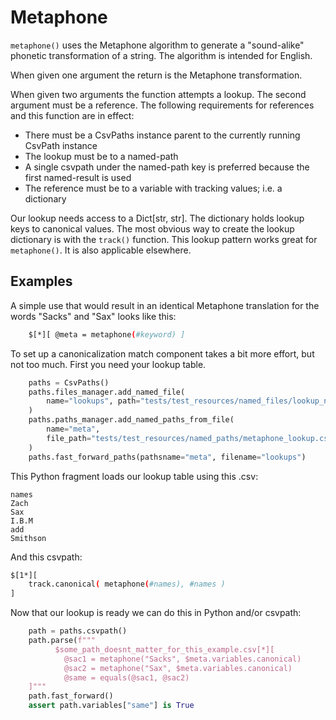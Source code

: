 
# Metaphone

`metaphone()` uses the Metaphone algorithm to generate a "sound-alike" phonetic transformation of a string. The algorithm is intended for English.

When given one argument the return is the Metaphone transformation.

When given two arguments the function attempts a lookup. The second argument must be a reference. The following requirements for references and this function are in effect:
- There must be a CsvPaths instance parent to the currently running CsvPath instance
- The lookup must be to a named-path
- A single csvpath under the named-path key is preferred because the first named-result is used
- The reference must be to a variable with tracking values; i.e. a dictionary

Our lookup needs access to a Dict[str, str]. The dictionary holds lookup keys to canonical values. The most obvious way to create the lookup dictionary is with the `track()` function. This lookup pattern works great for `metaphone()`. It is also applicable elsewhere.

## Examples

A simple use that would result in an identical Metaphone translation for the words "Sacks" and "Sax" looks like this:

```bash
    $[*][ @meta = metaphone(#keyword) ]
```

To set up a canonicalization match component takes a bit more effort, but not too much. First you need your lookup table.

```python
    paths = CsvPaths()
    paths.files_manager.add_named_file(
        name="lookups", path="tests/test_resources/named_files/lookup_names.csv"
    )
    paths.paths_manager.add_named_paths_from_file(
        name="meta",
        file_path="tests/test_resources/named_paths/metaphone_lookup.csvpaths",
    )
    paths.fast_forward_paths(pathsname="meta", filename="lookups")
```

This Python fragment loads our lookup table using this .csv:

```
names
Zach
Sax
I.B.M
add
Smithson
```

And this csvpath:

```bash
$[1*][
    track.canonical( metaphone(#names), #names )
]
```

Now that our lookup is ready we can do this in Python and/or csvpath:

```python
    path = paths.csvpath()
    path.parse(f"""
          $some_path_doesnt_matter_for_this_example.csv[*][
            @sac1 = metaphone("Sacks", $meta.variables.canonical)
            @sac2 = metaphone("Sax", $meta.variables.canonical)
            @same = equals(@sac1, @sac2)
    ]"""
    path.fast_forward()
    assert path.variables["same"] is True
```





